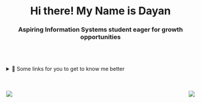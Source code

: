 <h1 align="center">Hi there! My Name is Dayan </h1>
<h3 align="center">Aspiring Information Systems student eager for growth opportunities</h3> 

<br> 
<br>
<br>

<details>
  <summary>
    🔗 Some links for you to get to know me better
  </summary>
  <br/>
  <div>
<div style="text-align: right; padding: 10px;">
	<p></p>
    	<a href="https://dayanfa.github.io">
        	<img src="https://img.shields.io/badge/Personal Site-100000?style=for-the-badge&logo=github&logoColor=white">
    	</a>
	<p></p>
    	<a href="https://www.linkedin.com/in/dayanfa">
        	<img src="https://img.shields.io/badge/LinkedIn-0077B5?style=for-the-badge&logo=linkedin&logoColor=white">
    	</a>
	<p></p>
    	<a href="https://www.instagram.com/dayanfreitas_a">
        	<img src="https://img.shields.io/badge/Instagram-E4405F?style=for-the-badge&logo=instagram&logoColor=white">
    	</a>
     	<p></p>
    	<a href="https://twitter.com/dayanfreitas_a">
        	<img src="https://img.shields.io/badge/Twitter-1DA1F2?style=for-the-badge&logo=twitter&logoColor=white">
    	</a>
     	<p></p>
    	<a href="https://www.twitch.tv/DayanFreitas_A">
        	<img src="https://img.shields.io/badge/Twitch-9146FF?style=for-the-badge&logo=twitch&logoColor=white">
    	</a>
     	<p></p>
    	<a href="https://youtube.com/@DayanFreitas_A">
        	<img src="https://img.shields.io/badge/YouTube-FF0000?style=for-the-badge&logo=youtube&logoColor=white">
    	</a>
     	<p></p>
</div>

  </div>
</details>

<br> 
<br>
<br>
<div style="width: 100%;">
	<div style="float: left;">
      		<img  align= "left" style="max-width: 100%" src="https://github-readme-stats.vercel.app/api?username=DayanFA&theme=jolly&show_icons=true"/>
	</div>
	<div style="float: right;">
		<img  align= "right" style="max-width: 100%" src="https://github-readme-stats.vercel.app/api/top-langs/?username=DayanFA&layout=compact&langs_count=16&theme=jolly"/>
	</div>

